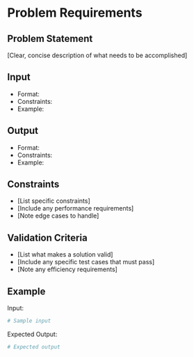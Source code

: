# Problem Requirements

## Problem Statement
[Clear, concise description of what needs to be accomplished]

## Input
- Format:
- Constraints:
- Example:

## Output
- Format:
- Constraints:
- Example:

## Constraints
- [List specific constraints]
- [Include any performance requirements]
- [Note edge cases to handle]

## Validation Criteria
- [List what makes a solution valid]
- [Include any specific test cases that must pass]
- [Note any efficiency requirements]

## Example
Input:
```ruby
# Sample input
```

Expected Output:
```ruby
# Expected output
```